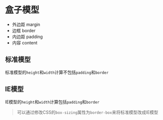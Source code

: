 # 盒子模型
- 外边距 margin
- 边框 border
- 内边距 padding
- 内容 content

## 标准模型
标准模型的`height`和`width`计算不包括`padding`和`border`
## IE模型
IE模型的`height`和`width`计算包括`padding`和`border`

> 可以通过修改CSS的`box-sizing`属性为`border-box`来将标准模型改成IE模型